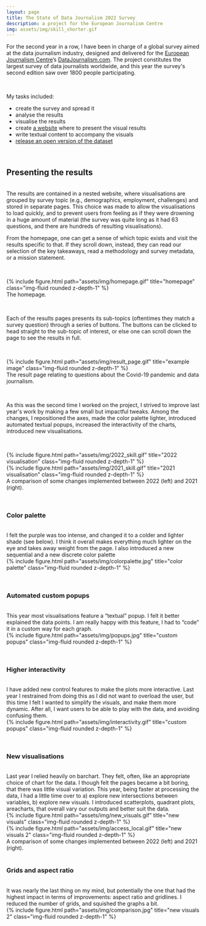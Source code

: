 ```yaml
---
layout: page
title: The State of Data Journalism 2022 Survey
description: a project for the European Journalism Centre
img: assets/img/skill_shorter.gif
---
```


For the second year in a row, I have been in charge of a global survey aimed at the data journalism industry, designed and delivered for the <a href="https://ejc.net/">European Journalism Centre</a>’s <a href="https://datajournalism.com/">DataJournalism.com</a>. The project constitutes the largest survey of data journalists worldwide, and this year the survey's second edition saw over 1800 people participating. 

&nbsp; 

My tasks included:
-   create the survey and spread it
-   analyse the results
-   visualise the results
-   create <a href="https://datajournalism.com/survey/2022/">a website</a> where to present the visual results
-   write textual content to accompany the visuals
-   <a href= "https://github.com/ejcnet/stateofdatajournalism2022">release an open version of the dataset</a>

&nbsp; 

<h2>Presenting the results</h2>
<br>
The results are contained in a nested website, where visualisations are grouped by survey topic (e.g., demographics, employment, challenges) and stored in separate pages. This choice was made to allow the visualisations to load quickly, and to prevent users from feeling as if they were drowning in a huge amount of material (the survey was quite long as it had 63 questions, and there are hundreds of resulting visualisations). 

<br>

From the homepage, one can get a sense of which topic exists and visit the results specific to that. If they scroll down, instead, they can read our selection of the key takeaways, read a methodology and survey metadata, or a mission statement.

&nbsp; 

<div class="row">
    <div class="col-sm mt-3 mt-md-0">
        {% include figure.html path="assets/img/homepage.gif" title="homepage" class="img-fluid rounded z-depth-1" %}
    </div>
</div>
<div class="caption">
    The homepage.
</div>

&nbsp; 

Each of the results pages presents its sub-topics (oftentimes they match a survey question) through a series of buttons. The buttons can be clicked to head straight to the sub-topic of interest, or else one can scroll down the page to see the results in full. 

&nbsp; 

<div class="row">
    <div class="col-sm mt-3 mt-md-4">
        {% include figure.html path="assets/img/result_page.gif" title="example image" class="img-fluid rounded z-depth-1" %}
    </div>
</div>
<div class="caption">
    The result page relating to questions about the Covid-19 pandemic and data journalism.
</div>

&nbsp; 

As this was the second time I worked on the project, I strived to improve last year's work by making a few small but impactful tweaks. Among the changes, I repositioned the axes, made the color palette lighter, introduced automated textual popups, increased the interactivity of the charts, introduced new visualisations.

&nbsp; 

<div class="row justify-content-sm-center">
    <div class="col-sm mt-3 mt-md-0">
        {% include figure.html path="assets/img/2022_skill.gif" title="2022 visualisation" class="img-fluid rounded z-depth-1" %}
    </div>
    <div class="col-sm mt-3 mt-md-0">
        {% include figure.html path="assets/img/2021_skill.gif" title="2021 visualisation" class="img-fluid rounded z-depth-1" %}
    </div>
</div>
<div class="caption">
    A comparison of some changes implemented between 2022 (left) and 2021 (right).
</div>

&nbsp; 

<h3>Color palette</h3>
<br>
I felt the purple was too intense, and changed it to a colder and lighter shade (see below). I think it overall makes everything much lighter on the eye and takes away weight from the page. I also introduced a new sequential and a new discrete color palette

<br>
<div class="row justify-content-sm-center">
    <div class="col-sm mt-3 mt-md-0">
        {% include figure.html path="assets/img/colorpalette.jpg" title="color palette" class="img-fluid rounded z-depth-1" %}
    </div>
    <div class="col-sm mt-3 mt-md-0">
    </div>
</div>



&nbsp; 

<h3>Automated custom popups</h3>
<br>
This year most visualisations feature a “textual” popup. I felt it better explained the data points. I am really happy with this feature, I had to “code” it in a custom way for each graph.

<br>

<div class="row justify-content-sm-center">
    <div class="col-sm mt-3 mt-md-4">
        {% include figure.html path="assets/img/popups.jpg" title="custom popups" class="img-fluid rounded z-depth-1" %}
    </div>
    <div class="col-sm mt-3 mt-md-0">
    </div>
</div>

&nbsp; 

<h3>Higher interactivity</h3>
<br>
I have added new control features to make the plots more interactive. Last year I restrained from doing this as I did not want to overload the user, but this time I felt I wanted to simplify the visuals, and make them more dynamic. After all, I want users to be able to play with the data, and avoiding confusing them.
<br>
<div class="row">
    <div class="col-sm mt-3 mt-md-0">
        {% include figure.html path="assets/img/interactivity.gif" title="custom popups" class="img-fluid rounded z-depth-1" %}
    </div>
</div>

&nbsp; 

<h3>New visualisations</h3>
<br>
Last year I relied heavily on barchart. They felt, often, like an appropriate choice of chart for the data. I though felt the pages became a bit boring, that there was little visual variation. This year, being faster at processing the data, I had a little time over to a) explore new intersections between variables, b) explore new visuals. I introduced scatterplots, quadrant plots, areacharts, that overall vary our outputs and better suit the data. 

<br>
<div class="row justify-content-sm-center">
    <div class="col-sm mt-3 mt-md-0">
         {% include figure.html path="assets/img/new_visuals.gif" title="new visuals" class="img-fluid rounded z-depth-1" %}
    </div>
    <div class="col-sm mt-3 mt-md-0">
         {% include figure.html path="assets/img/access_local.gif" title="new visuals 2" class="img-fluid rounded z-depth-1" %}
    </div>
</div>
<div class="caption">
    A comparison of some changes implemented between 2022 (left) and 2021 (right).
</div>

<br>
<h3>Grids and aspect ratio</h3>
<br>
It was nearly the last thing on my mind, but potentially the one that had the highest impact in terms of improvements: aspect ratio and gridlines. I reduced the number of grids, and squished the graphs a bit.

<br>
<div class="row">
    <div class="col-sm mt-3 mt-md-0">
        {% include figure.html path="assets/img/comparison.jpg" title="new visuals 2" class="img-fluid rounded z-depth-1" %}
    </div>
</div>
